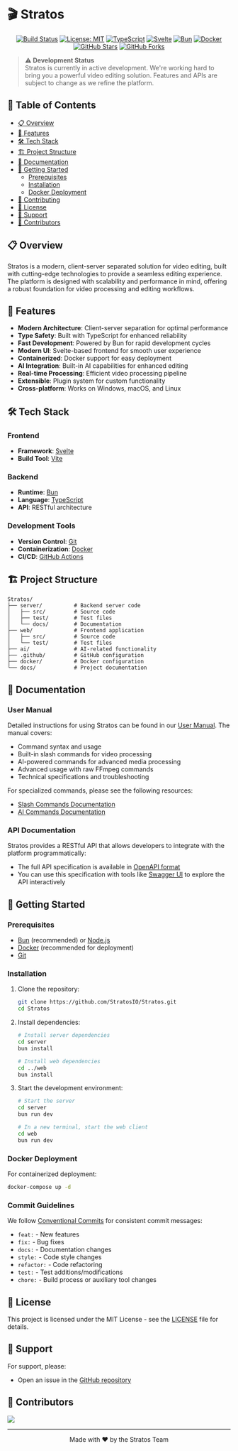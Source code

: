 # 🎬 Stratos

<div align="center">
  <!-- Add your project logo here when available -->
  <!-- <img src="docs/logo.png" alt="Stratos Logo" width="200"/> -->

  [![Build Status](https://github.com/StratosIO/Stratos/actions/workflows/build.yml/badge.svg)](https://github.com/StratosIO/Stratos/actions)
  [![License: MIT](https://img.shields.io/badge/License-MIT-green.svg)](https://github.com/StratosIO/Stratos/blob/master/LICENSE)
  [![TypeScript](https://img.shields.io/badge/TypeScript-007ACC?style=flat&logo=typescript&logoColor=white)](https://www.typescriptlang.org/)
  [![Svelte](https://img.shields.io/badge/Svelte-FF3E00?style=flat&logo=svelte&logoColor=white)](https://svelte.dev/)
  [![Bun](https://img.shields.io/badge/Bun-000000?style=flat&logo=bun&logoColor=white)](https://bun.sh/)
  [![Docker](https://img.shields.io/badge/Docker-2496ED?style=flat&logo=docker&logoColor=white)](https://www.docker.com/)
  [![GitHub Stars](https://img.shields.io/github/stars/StratosIO/Stratos?style=social)](https://github.com/StratosIO/Stratos/stargazers)
  [![GitHub Forks](https://img.shields.io/github/forks/StratosIO/Stratos?style=social)](https://github.com/StratosIO/Stratos/network/members)

</div>

> **⚠️ Development Status**  
> Stratos is currently in active development. We're working hard to bring you a powerful video editing solution. Features and APIs are subject to change as we refine the platform.

## 📑 Table of Contents

- [📋 Overview](#-overview)
- [🚀 Features](#-features)
- [🛠️ Tech Stack](#️-tech-stack)
- [🏗️ Project Structure](#️-project-structure)
- [📘 Documentation](#-Documentation)
- [🏁 Getting Started](#-getting-started)
  - [Prerequisites](#prerequisites)
  - [Installation](#installation)
  - [Docker Deployment](#docker-deployment)
- [📝 Contributing](#-contributing)
- [📄 License](#-license)
- [🤝 Support](#-support)
- [👥 Contributors](#-contributors)

## 📋 Overview

Stratos is a modern, client-server separated solution for video editing, built with cutting-edge technologies to provide a seamless editing experience. The platform is designed with scalability and performance in mind, offering a robust foundation for video processing and editing workflows.

## 🚀 Features

- **Modern Architecture**: Client-server separation for optimal performance
- **Type Safety**: Built with TypeScript for enhanced reliability
- **Fast Development**: Powered by Bun for rapid development cycles
- **Modern UI**: Svelte-based frontend for smooth user experience
- **Containerized**: Docker support for easy deployment
- **AI Integration**: Built-in AI capabilities for enhanced editing
- **Real-time Processing**: Efficient video processing pipeline
- **Extensible**: Plugin system for custom functionality
- **Cross-platform**: Works on Windows, macOS, and Linux

## 🛠️ Tech Stack

### Frontend
- **Framework**: [Svelte](https://svelte.dev/)
- **Build Tool**: [Vite](https://vitejs.dev/)

### Backend
- **Runtime**: [Bun](https://bun.sh/)
- **Language**: [TypeScript](https://www.typescriptlang.org/)
- **API**: RESTful architecture

### Development Tools
- **Version Control**: [Git](https://git-scm.com/)
- **Containerization**: [Docker](https://www.docker.com/)
- **CI/CD**: [GitHub Actions](https://github.com/StratosIO/Stratos/actions)

## 🏗️ Project Structure

```
Stratos/
├── server/          # Backend server code
│   ├── src/         # Source code
│   ├── test/        # Test files
│   └── docs/        # Documentation
├── web/             # Frontend application
│   ├── src/         # Source code
│   └── test/        # Test files
├── ai/              # AI-related functionality
├── .github/         # GitHub configuration
├── docker/          # Docker configuration
└── docs/            # Project documentation
```

## 📘 Documentation

### User Manual

Detailed instructions for using Stratos can be found in our [User Manual](./docs/userManual.md). The manual covers:

- Command syntax and usage
- Built-in slash commands for video processing
- AI-powered commands for advanced media processing
- Advanced usage with raw FFmpeg commands
- Technical specifications and troubleshooting

For specialized commands, please see the following resources:
- [Slash Commands Documentation](./docs/slash-commands.md)
- [AI Commands Documentation](./docs/ai-commands.md)

### API Documentation

Stratos provides a RESTful API that allows developers to integrate with the platform programmatically:

- The full API specification is available in [OpenAPI format](./docs/openapi.yaml)
- You can use this specification with tools like [Swagger UI](https://swagger.io/tools/swagger-ui/) to explore the API interactively

## 🏁 Getting Started

### Prerequisites

- [Bun](https://bun.sh/) (recommended) or [Node.js](https://nodejs.org/)
- [Docker](https://www.docker.com/) (recommended for deployment)
- [Git](https://git-scm.com/)

### Installation

1. Clone the repository:
   ```bash
   git clone https://github.com/StratosIO/Stratos.git
   cd Stratos
   ```

2. Install dependencies:
   ```bash
   # Install server dependencies
   cd server
   bun install

   # Install web dependencies
   cd ../web
   bun install
   ```

3. Start the development environment:
   ```bash
   # Start the server
   cd server
   bun run dev

   # In a new terminal, start the web client
   cd web
   bun run dev
   ```

### Docker Deployment

For containerized deployment:

```bash
docker-compose up -d
```

### Commit Guidelines

We follow [Conventional Commits](https://www.conventionalcommits.org/) for consistent commit messages:

- `feat:` - New features
- `fix:` - Bug fixes
- `docs:` - Documentation changes
- `style:` - Code style changes
- `refactor:` - Code refactoring
- `test:` - Test additions/modifications
- `chore:` - Build process or auxiliary tool changes

## 📄 License

This project is licensed under the MIT License - see the [LICENSE](LICENSE) file for details.

## 🤝 Support

For support, please:
- Open an issue in the [GitHub repository](https://github.com/StratosIO/Stratos/issues)

## 👥 Contributors

<a href="https://github.com/StratosIO/Stratos/graphs/contributors">
  <img src="https://contrib.rocks/image?repo=StratosIO/Stratos" />
</a>

---

<div align="center">
  Made with ❤️ by the Stratos Team
</div>
